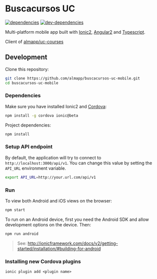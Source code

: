 # Buscacursos UC

[![dependencies][dependencies-image]][dependencies-url] [![dev-dependencies][dev-dependencies-image]][dev-dependencies-url]


Multi-platform mobile app built with [Ionic2](http://ionicframework.com/docs/v2/getting-started/installation), [Angular2](https://angular.io/) and [Typescript](http://www.typescriptlang.org/).

Client of [almapp/uc-courses](https://github.com/almapp/uc-courses)

## Development

Clone this repository:

```sh
git clone https://github.com/almapp/buscacursos-uc-mobile.git
cd buscacursos-uc-mobile
```

### Dependencies

Make sure you have installed Ionic2 and [Cordova](https://cordova.apache.org):

```sh
npm install -g cordova ionic@beta
```

Project dependencies:

```sh
npm install
```

### Setup API endpoint

By default, the application will try to connect to `http://localhost:3000/api/v1`. You can change this value by setting the `API_URL` environment variable.

```sh
export API_URL=http://your.url.com/api/v1
```

### Run

To view both Android and iOS views on the browser:

```sh
npm start
```

To run on an Android device, first you need the Android SDK and allow development options on the device. Then:

```sh
npm run android
```

> See: http://ionicframework.com/docs/v2/getting-started/installation/#building-for-android

### Installing new Cordova plugins

```
ionic plugin add <plugin name>
```

[dependencies-image]: https://david-dm.org/almapp/buscacursos-uc-mobile.svg
[dependencies-url]: https://david-dm.org/almapp/buscacursos-uc-mobile
[dev-dependencies-image]: https://david-dm.org/almapp/buscacursos-uc-mobile/dev-status.svg
[dev-dependencies-url]: https://david-dm.org/almapp/buscacursos-uc-mobile#info=devDependencies

